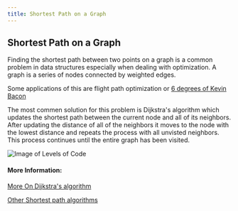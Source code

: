 ```yaml
---
title: Shortest Path on a Graph
---
```

## Shortest Path on a Graph

<!-- The article goes here, in GitHub-flavored Markdown. Feel free to add YouTube videos, images, and CodePen/JSBin embeds  -->
Finding the shortest path between two points on a graph is a common problem in data structures especially when dealing with optimization. A graph is a series of nodes connected by weighted edges.

Some applications of this are flight path optimization or <a href='https://en.wikipedia.org/wiki/Six_Degrees_of_Kevin_Bacon' target='_blank' rel='nofollow'>6 degrees of Kevin Bacon</a>

The most commen solution for this problem is Dijkstra's algorithm which updates the shortest path between the current node and all of its neighbors. After updating the distance of all of the neighbors it moves to the node with the lowest distance and repeats the process with all unvisted neighbors. This process continues until the entire graph has been visited.

![Image of Levels of Code](https://upload.wikimedia.org/wikipedia/commons/5/57/Dijkstra_Animation.gif)

#### More Information:
<!-- Please add any articles you think might be helpful to read before writing the article -->
<a href='https://en.wikipedia.org/wiki/Dijkstra%27s_algorithm' target='_blank' rel='nofollow'>More On Dijkstra's algorithm</a>

<a href='https://en.wikipedia.org/wiki/Shortest_path_problem#Algorithms' target='_blank' rel='nofollow'>Other Shortest path algorithms</a>
